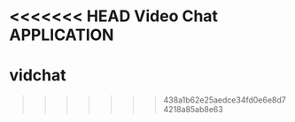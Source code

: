 <<<<<<< HEAD
Video Chat APPLICATION
=======
# vidchat
>>>>>>> 438a1b62e25aedce34fd0e6e8d74218a85ab8e63
